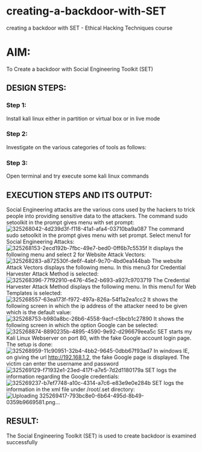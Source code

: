 # creating-a-backdoor-with-SET
creating a backdoor with SET - Ethical Hacking Techniques course

# AIM:
To Create a backdoor with Social Engineering Toolkit (SET)

## DESIGN STEPS:

### Step 1:

Install kali linux either in partition or virtual box or in live mode


### Step 2:

Investigate on the various categories of tools as follows:

### Step 3:

Open terminal and try execute some kali linux commands

## EXECUTION STEPS AND ITS OUTPUT:
Social Engineering attacks are the various cons used by the hackers to trick people into providing sensitive data to the attackers. 
The command sudo setoolkit in the prompt gives menu with set prompt:
![325268042-4d239d3f-f118-41a1-afa4-03710ba9a087](https://github.com/pradeepasri26/creating-a-backdoor-with-SET/assets/131433142/1ca49026-9435-470e-a42d-1434087f897a)
The command sudo setoolkit in the prompt gives menu with set prompt. Select menu1 for Social Engineering Attacks:
![325268153-2ecd192b-7fbc-49e7-bed0-0ff6b7c5535f](https://github.com/pradeepasri26/creating-a-backdoor-with-SET/assets/131433142/34c489fc-51c7-414a-b33d-79bc4cd8291c)
It displays the following menu and select 2 for Website Attack Vectors:
![325268283-a872530f-de6f-4abf-9c70-4bd0ea144bab](https://github.com/pradeepasri26/creating-a-backdoor-with-SET/assets/131433142/1677f3a3-70f8-48c1-a2ad-00a6c4ca89b8)
The website Attack Vectors displays the following menu. In this menu3 for Credential Harvester Attack Method is selected:
![325268396-77f92910-e476-45e2-b693-a927c9703719](https://github.com/pradeepasri26/creating-a-backdoor-with-SET/assets/131433142/e0c76e8f-9408-4819-b4ef-3c57be0300ef)
The Credential Harvester Attack Method displays the following menu. In this menu1 for Web Templates is selected:
![325268557-63ea173f-f972-497a-826a-54f1a2ea1cc2](https://github.com/pradeepasri26/creating-a-backdoor-with-SET/assets/131433142/2ea86427-f0ac-4d28-b7ec-b7b07b060e0b)
It shows the following screen in which the ip address of the attacker need to be given which is the default value:
![325268753-b980a8bc-26b6-4558-9acf-c5bcb1c27890](https://github.com/pradeepasri26/creating-a-backdoor-with-SET/assets/131433142/36fd6b02-6a93-49e8-84a2-890d197789cb)
It shows the following screen in which the option Google can be selected:
![325268874-8890235b-4895-4590-9e92-d296679eea5c](https://github.com/pradeepasri26/creating-a-backdoor-with-SET/assets/131433142/91865649-580d-433e-9cc7-a7c03d86319c)
SET starts my Kali Linux Webserver on port 80, with the fake Google account login page. The setup is done:
![325268959-11c90951-32b4-4bb2-9645-0dbb67f93ad7](https://github.com/pradeepasri26/creating-a-backdoor-with-SET/assets/131433142/57f2e4fe-c91a-4533-b614-08007f57707e)
In windows IE, on giving the url http://192.168.1.2, the fake Google page is displayed. The victim can enter the username and password
![325269129-f71932e1-23ed-417f-a7e5-7d2d1180179a](https://github.com/pradeepasri26/creating-a-backdoor-with-SET/assets/131433142/886311dd-40f4-4821-99d0-879523e494a7)
SET logs the information regarding the Google credentials:
![325269237-b7ef7748-a10c-4314-a7c6-e83e9e0e284b](https://github.com/pradeepasri26/creating-a-backdoor-with-SET/assets/131433142/c8a61350-3ab8-4d00-9b08-c5143f9d7b30)
SET logs the information in the xml file under /root/.set directory:
![Uploading 325269417-793bc8e0-6b64-495d-8b49-0359b9669581.png…]()



## RESULT:
The Social Engineering Toolkit (SET) is used to create backdoor is  examined successfully
